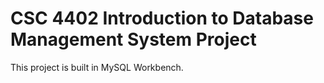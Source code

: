# CSC 4402 Introduction to Database Management System Project
This project is built in MySQL Workbench.
